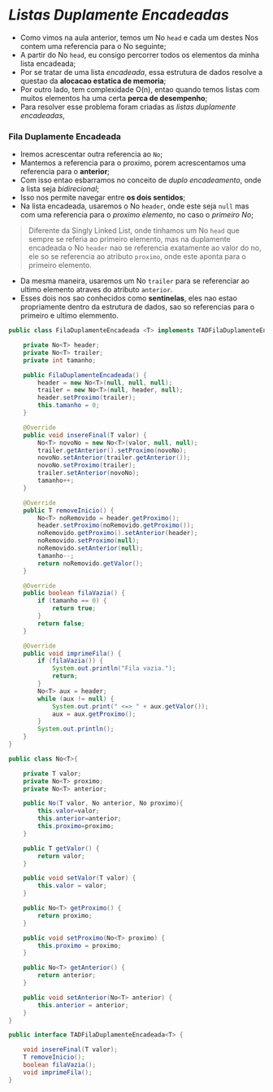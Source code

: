# _Listas Duplamente Encadeadas_
- Como vimos na aula anterior, temos um No `head` e cada um destes Nos contem uma referencia para o No seguinte;
- A partir do No `head`, eu consigo percorrer todos os elementos da minha lista encadeada;
- Por se tratar de uma lista *encadeada*, essa estrutura de dados resolve a questao da **alocacao estatica de memoria**;
- Por outro lado, tem complexidade O(n), entao quando temos listas com muitos elementos ha uma certa **perca de desempenho**;
- Para resolver esse problema foram criadas as *listas duplamente encadeadas*,

### Fila Duplamente Encadeada
- Iremos acrescentar outra referencia ao `No`;
- Mantemos a referencia para o proximo, porem acrescentamos uma referencia para o **anterior**;
- Com isso entao esbarramos no conceito de *duplo encadeamento*, onde a lista seja *bidirecional*;
- Isso nos permite navegar entre **os dois sentidos**;
- Na lista encadeada, usaremos o No `header`, onde este seja `null` mas com uma referencia para o *proximo elemento*, no caso o *primeiro No*;
> Diferente da Singly Linked List, onde tinhamos um No `head` que sempre se referia ao primeiro elemento, mas na duplamente encadeada o No `header` nao se referencia exatamente ao valor do no, ele so se referencia ao atributo `proximo`, onde este aponta para o primeiro elemento. <br>
- Da mesma maneira, usaremos um No `trailer` para se referenciar ao ultimo elemento atraves do atributo `anterior`.
- Esses dois nos sao conhecidos como **sentinelas**, eles nao estao propriamente dentro da estrutura de dados, sao so referencias para o primeiro e ultimo elemmento.
```java
public class FilaDuplamenteEncadeada <T> implements TADFilaDuplamenteEncadeada<T> {

    private No<T> header;
    private No<T> trailer;
    private int tamanho;

    public FilaDuplamenteEncadeada() {
        header = new No<T>(null, null, null);
        trailer = new No<T>(null, header, null);
        header.setProximo(trailer);
        this.tamanho = 0;
    }

    @Override
    public void insereFinal(T valor) {
        No<T> novoNo = new No<T>(valor, null, null);
        trailer.getAnterior().setProximo(novoNo);
        novoNo.setAnterior(trailer.getAnterior());
        novoNo.setProximo(trailer);
        trailer.setAnterior(novoNo);
        tamanho++;
    }

    @Override
    public T removeInicio() {
        No<T> noRemovido = header.getProximo();
        header.setProximo(noRemovido.getProximo());
        noRemovido.getProximo().setAnterior(header);
        noRemovido.setProximo(null);
        noRemovido.setAnterior(null);
        tamanho--;
        return noRemovido.getValor();
    }

    @Override
    public boolean filaVazia() {
        if (tamanho == 0) {
            return true;
        }
        return false;
    }

    @Override
    public void imprimeFila() {
        if (filaVazia()) {
            System.out.println("Fila vazia.");
            return;
        }
        No<T> aux = header;
        while (aux != null) {
            System.out.print(" <=> " + aux.getValor());
            aux = aux.getProximo();
        }
        System.out.println();
    }
}
```
```java
public class No<T>{

    private T valor;
    private No<T> proximo;
    private No<T> anterior;

    public No(T valor, No anterior, No proximo){
        this.valor=valor;
        this.anterior=anterior;
        this.proximo=proximo;
    }

    public T getValor() {
        return valor;
    }

    public void setValor(T valor) {
        this.valor = valor;
    }

    public No<T> getProximo() {
        return proximo;
    }

    public void setProximo(No<T> proximo) {
        this.proximo = proximo;
    }

    public No<T> getAnterior() {
        return anterior;
    }

    public void setAnterior(No<T> anterior) {
        this.anterior = anterior;
    }
}
```
```java
public interface TADFilaDuplamenteEncadeada<T> {

    void insereFinal(T valor);
    T removeInicio();
    boolean filaVazia();
    void imprimeFila();
}
```
